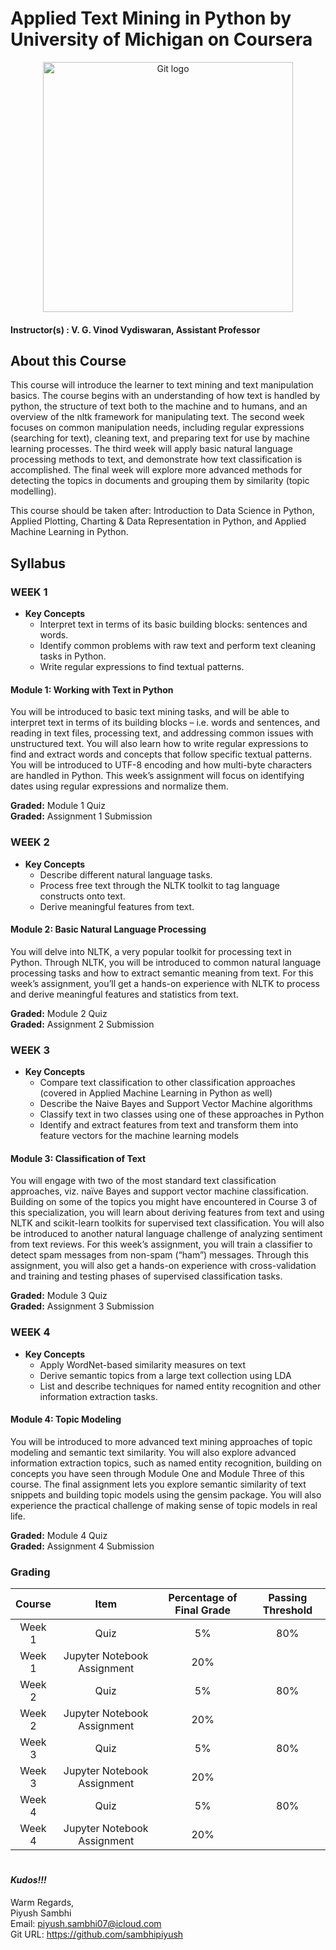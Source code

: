 # Applied Text Mining in Python by University of Michigan on Coursera

<p align="center">
  <a href="javascript:void(0)" rel="noopener">
 <img width=400px  src="https://github.com/sambhipiyush/Applied-Text-Mining-in-Python-University-of-Michigan/blob/master/U-M-logo-preview.jpg" alt="Git logo"></a>
</p>

#### Instructor(s) : V. G. Vinod Vydiswaran, Assistant Professor

## About this Course

This course will introduce the learner to text mining and text manipulation basics. The course begins with an understanding of how text is handled by python, the structure of text both to the machine and to humans, and an overview of the nltk framework for manipulating text. The second week focuses on common manipulation needs, including regular expressions (searching for text), cleaning text, and preparing text for use by machine learning processes. The third week will apply basic natural language processing methods to text, and demonstrate how text classification is accomplished. The final week will explore more advanced methods for detecting the topics in documents and grouping them by similarity (topic modelling). 

This course should be taken after: Introduction to Data Science in Python, Applied Plotting, Charting & Data Representation in Python, and Applied Machine Learning in Python.

## Syllabus

### WEEK 1

* **Key Concepts**
	* Interpret text in terms of its basic building blocks: sentences and words.
	* Identify common problems with raw text and perform text cleaning tasks in Python.
	* Write regular expressions to find textual patterns.

#### Module 1: Working with Text in Python

You will be introduced to basic text mining tasks, and will be able to interpret text in terms of its building blocks – i.e. words and sentences, and reading in text files, processing text, and addressing common issues with unstructured text. You will also learn how to write regular expressions to find and extract words and concepts that follow specific textual patterns. You will be introduced to UTF-8 encoding and how multi-byte characters are handled in Python. This week’s assignment will focus on identifying dates using regular expressions and normalize them.

**Graded:** Module 1 Quiz\
**Graded:** Assignment 1 Submission

### WEEK 2

* **Key Concepts**
	* Describe different natural language tasks.
	* Process free text through the NLTK toolkit to tag language constructs onto text.
	* Derive meaningful features from text.

#### Module 2: Basic Natural Language Processing

You will delve into NLTK, a very popular toolkit for processing text in Python. Through NLTK, you will be introduced to common natural language processing tasks and how to extract semantic meaning from text. For this week’s assignment, you’ll get a hands-on experience with NLTK to process and derive meaningful features and statistics from text.

**Graded:** Module 2 Quiz\
**Graded:** Assignment 2 Submission

### WEEK 3

* **Key Concepts**
	* Compare text classification to other classification approaches (covered in Applied Machine Learning in Python as well)
	* Describe the Naive Bayes and Support Vector Machine algorithms
	* Classify text in two classes using one of these approaches in Python
	* Identify and extract features from text and transform them into feature vectors for the machine learning models


#### Module 3: Classification of Text

You will engage with two of the most standard text classification approaches, viz. naïve Bayes and support vector machine classification. Building on some of the topics you might have encountered in Course 3 of this specialization, you will learn about deriving features from text and using NLTK and scikit-learn toolkits for supervised text classification. You will also be introduced to another natural language challenge of analyzing sentiment from text reviews. For this week’s assignment, you will train a classifier to detect spam messages from non-spam (“ham”) messages. Through this assignment, you will also get a hands-on experience with cross-validation and training and testing phases of supervised classification tasks.

**Graded:** Module 3 Quiz\
**Graded:** Assignment 3 Submission

### WEEK 4

* **Key Concepts**
	* Apply WordNet-based similarity measures on text
	* Derive semantic topics from a large text collection using LDA
	* List and describe techniques for named entity recognition and other information extraction tasks.

#### Module 4: Topic Modeling

You will be introduced to more advanced text mining approaches of topic modeling and semantic text similarity. You will also explore advanced information extraction topics, such as named entity recognition, building on concepts you have seen through Module One and Module Three of this course. The final assignment lets you explore semantic similarity of text snippets and building topic models using the gensim package. You will also experience the practical challenge of making sense of topic models in real life.

**Graded:** Module 4 Quiz\
**Graded:** Assignment 4 Submission


### Grading

|Course|Item|Percentage of Final Grade|Passing Threshold|
|:---:|:---:|:---:|:---:|
|Week 1|Quiz|5%|80%|
|Week 1|Jupyter Notebook Assignment|20%||
|Week 2|Quiz|5%|80%|
|Week 2|Jupyter Notebook Assignment|20%||
|Week 3|Quiz|5%|80%|
|Week 3|Jupyter Notebook Assignment|20%||
|Week 4|Quiz|5%|80%|
|Week 4|Jupyter Notebook Assignment|20%||

#
#
#### ***Kudos!!!***

Warm Regards, \
Piyush Sambhi \
Email: piyush.sambhi07@icloud.com \
Git URL: https://github.com/sambhipiyush
